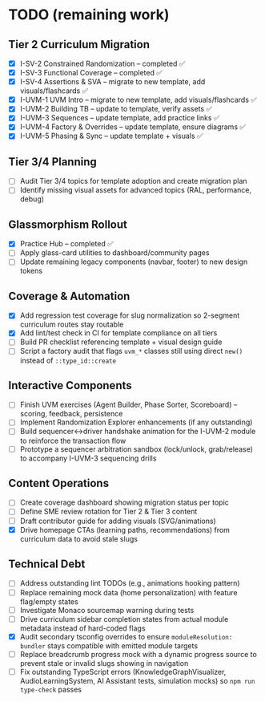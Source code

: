 
# TODO (remaining work)

## Tier 2 Curriculum Migration
- [x] I-SV-2 Constrained Randomization – completed ✅
- [x] I-SV-3 Functional Coverage – completed ✅
- [x] I-SV-4 Assertions & SVA – migrate to new template, add visuals/flashcards ✅
- [x] I-UVM-1 UVM Intro – migrate to new template, add visuals/flashcards ✅
- [x] I-UVM-2 Building TB – update to template, verify assets ✅
- [x] I-UVM-3 Sequences – update template, add practice links ✅
- [x] I-UVM-4 Factory & Overrides – update template, ensure diagrams ✅
- [x] I-UVM-5 Phasing & Sync – update template + visuals ✅

## Tier 3/4 Planning
- [ ] Audit Tier 3/4 topics for template adoption and create migration plan
- [ ] Identify missing visual assets for advanced topics (RAL, performance, debug)

## Glassmorphism Rollout
- [x] Practice Hub – completed ✅
- [ ] Apply glass-card utilities to dashboard/community pages
- [ ] Update remaining legacy components (navbar, footer) to new design tokens

## Coverage & Automation
- [x] Add regression test coverage for slug normalization so 2-segment curriculum routes stay routable
- [x] Add lint/test check in CI for template compliance on all tiers
- [ ] Build PR checklist referencing template + visual design guide
- [ ] Script a factory audit that flags `uvm_*` classes still using direct `new()` instead of `::type_id::create`

## Interactive Components
- [ ] Finish UVM exercises (Agent Builder, Phase Sorter, Scoreboard) – scoring, feedback, persistence
- [ ] Implement Randomization Explorer enhancements (if any outstanding)
- [ ] Build sequencer↔driver handshake animation for the I-UVM-2 module to reinforce the transaction flow
- [ ] Prototype a sequencer arbitration sandbox (lock/unlock, grab/release) to accompany I-UVM-3 sequencing drills

## Content Operations
- [ ] Create coverage dashboard showing migration status per topic
- [ ] Define SME review rotation for Tier 2 & Tier 3 content
- [ ] Draft contributor guide for adding visuals (SVG/animations)
- [x] Drive homepage CTAs (learning paths, recommendations) from curriculum data to avoid stale slugs

## Technical Debt
- [ ] Address outstanding lint TODOs (e.g., animations hooking pattern)
- [ ] Replace remaining mock data (home personalization) with feature flag/empty states
- [ ] Investigate Monaco sourcemap warning during tests
- [ ] Drive curriculum sidebar completion states from actual module metadata instead of hard-coded flags
- [x] Audit secondary tsconfig overrides to ensure `moduleResolution: bundler` stays compatible with emitted module targets
- [ ] Replace breadcrumb progress mock with a dynamic progress source to prevent stale or invalid slugs showing in navigation
- [ ] Fix outstanding TypeScript errors (KnowledgeGraphVisualizer, AudioLearningSystem, AI Assistant tests, simulation mocks) so `npm run type-check` passes
